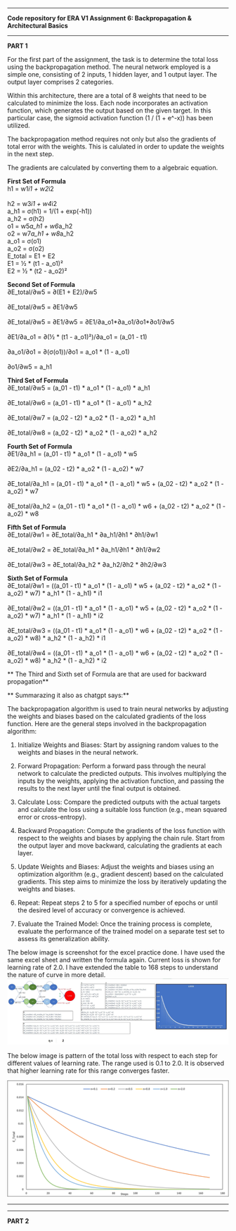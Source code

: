 -------------------------------------------------------

**Code repository for ERA V1 Assignment 6: Backpropagation & Architectural Basics**

-------------------------------------------------------

**PART 1**

For the first part of the assignment, the task is to determine the total loss using the backpropagation method. The neural network employed is a simple one, consisting of 2 inputs, 1 hidden layer, and 1 output layer. The output layer comprises 2 categories.

Within this architecture, there are a total of 8 weights that need to be calculated to minimize the loss. Each node incorporates an activation function, which generates the output based on the given target. In this particular case, the sigmoid activation function (1 / (1 + e^-x)) has been utilized.

The backpropagation method requires not only but also the gradients of total error with the weights. This is calulated in order to update the weights in the next step.  

The gradients are calculated by converting them to a algebraic equation.

**First Set of Formula** <br />h1 = w1*i1 + w2*i2  <br />                
h2 = w3*i1 + w4*i2  <br />
a_h1 = σ(h1) = 1/(1 + exp(-h1))  <br />
a_h2 = σ(h2)           <br />
o1 = w5*a_h1 + w6*a_h2  <br />
o2 = w7*a_h1 + w8*a_h2  <br />
a_o1 = σ(o1)          <br />
a_o2 = σ(o2)          <br />
E_total = E1 + E2     <br />
E1 = ½ * (t1 - a_o1)²  <br />
E2 = ½ * (t2 - a_o2)²	<br />	

**Second Set of Formula**<br />
∂E_total/∂w5 = ∂(E1 + E2)/∂w5<br />					
∂E_total/∂w5 = ∂E1/∂w5		<br />			
∂E_total/∂w5 = ∂E1/∂w5 = ∂E1/∂a_o1*∂a_o1/∂o1*∂o1/∂w5<br />					
∂E1/∂a_o1 =  ∂(½ * (t1 - a_o1)²)/∂a_o1 = (a_01 - t1)	<br />				
∂a_o1/∂o1 =  ∂(σ(o1))/∂o1 = a_o1 * (1 - a_o1)		<br />			
∂o1/∂w5 = a_h1		<br />

**Third Set of Formula**   <br />
∂E_total/∂w5 = (a_01 - t1) * a_o1 * (1 - a_o1) *  a_h1	<br />			
∂E_total/∂w6 = (a_01 - t1) * a_o1 * (1 - a_o1) *  a_h2	<br />			
∂E_total/∂w7 = (a_02 - t2) * a_o2 * (1 - a_o2) *  a_h1	<br />			
∂E_total/∂w8 = (a_02 - t2) * a_o2 * (1 - a_o2) *  a_h2      <br />

**Fourth Set of Formula**				<br />
∂E1/∂a_h1 = (a_01 - t1) * a_o1 * (1 - a_o1) * w5	<br />							
∂E2/∂a_h1 = (a_02 - t2) * a_o2 * (1 - a_o2) * w7	<br />							
∂E_total/∂a_h1 = (a_01 - t1) * a_o1 * (1 - a_o1) * w5 +  (a_02 - t2) * a_o2 * (1 - a_o2) * w7   <br />								
∂E_total/∂a_h2 = (a_01 - t1) * a_o1 * (1 - a_o1) * w6 +  (a_02 - t2) * a_o2 * (1 - a_o2) * w8	<br />	


**Fifth Set of Formula**	<br />
∂E_total/∂w1 = ∂E_total/∂a_h1 * ∂a_h1/∂h1 * ∂h1/∂w1    <br />					
∂E_total/∂w2 = ∂E_total/∂a_h1 * ∂a_h1/∂h1 * ∂h1/∂w2	<br />				
∂E_total/∂w3 = ∂E_total/∂a_h2 * ∂a_h2/∂h2 * ∂h2/∂w3	<br />				
						

**Sixth Set of Formula**   <br />
∂E_total/∂w1 = ((a_01 - t1) * a_o1 * (1 - a_o1) * w5 +  (a_02 - t2) * a_o2 * (1 - a_o2) * w7) * a_h1 * (1 - a_h1) * i1    <br />											
∂E_total/∂w2 = ((a_01 - t1) * a_o1 * (1 - a_o1) * w5 +  (a_02 - t2) * a_o2 * (1 - a_o2) * w7) * a_h1 * (1 - a_h1) * i2    <br />											
∂E_total/∂w3 = ((a_01 - t1) * a_o1 * (1 - a_o1) * w6 +  (a_02 - t2) * a_o2 * (1 - a_o2) * w8) * a_h2 * (1 - a_h2) * i1    <br />											
∂E_total/∂w4 = ((a_01 - t1) * a_o1 * (1 - a_o1) * w6 +  (a_02 - t2) * a_o2 * (1 - a_o2) * w8) * a_h2 * (1 - a_h2) * i2    <br />


** The Third and Sixth set of Formula are that are used for backward propagation**												

			
** Summarazing it also as chatgpt says:**

The backpropagation algorithm is used to train neural networks by adjusting the weights and biases based on the calculated gradients of the loss function. Here are the general steps involved in the backpropagation algorithm:

1. Initialize Weights and Biases: Start by assigning random values to the weights and biases in the neural network.

2. Forward Propagation: Perform a forward pass through the neural network to calculate the predicted outputs. This involves multiplying the inputs by the weights, applying the activation function, and passing the results to the next layer until the final output is obtained.

3. Calculate Loss: Compare the predicted outputs with the actual targets and calculate the loss using a suitable loss function (e.g., mean squared error or cross-entropy).

4. Backward Propagation: Compute the gradients of the loss function with respect to the weights and biases by applying the chain rule. Start from the output layer and move backward, calculating the gradients at each layer.

5. Update Weights and Biases: Adjust the weights and biases using an optimization algorithm (e.g., gradient descent) based on the calculated gradients. This step aims to minimize the loss by iteratively updating the weights and biases.

6. Repeat: Repeat steps 2 to 5 for a specified number of epochs or until the desired level of accuracy or convergence is achieved.

7. Evaluate the Trained Model: Once the training process is complete, evaluate the performance of the trained model on a separate test set to assess its generalization ability.


The below image is screenshot for the excel practice done. I have used the same excel sheet and written the formula again. Current loss is shown for learning rate of 2.0. I have extended the table to 168 steps to understand the nature of curve in more detail. 
![alt text](https://github.com/saurabhmangal/era1_s6/blob/master/s6_excel_ss_backpropogation.JPG)


The below image is pattern of the total loss with respect to each step for different values of learning rate. The range used is 0.1 to  2.0. It is observed that higher learning rate for this range converges faster.

<img src="https://github.com/saurabhmangal/era1_s6/blob/master/E_total_vs_Learning_rate.png" alt="alt text" width="600px">

-------------------------------------------------------
-------------------------------------------------------

**PART 2**





